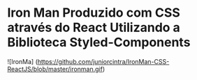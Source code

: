 # Iron Man Produzido com CSS através do React Utilizando a Biblioteca Styled-Components

![IronMa] (https://github.com/juniorcintra/IronMan-CSS-ReactJS/blob/master/ironman.gif)
